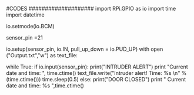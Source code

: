 #CODES
####################
import RPi.GPIO as io
import time 
import datetime 

io.setmode(io.BCM)

sensor_pin =21

io.setup(sensor_pin, io.IN, pull_up_down = io.PUD_UP)
with open ("Output.txt","w") as text_file:
  
   while True:
    if io.input(sensor_pin):
      print("INTRUDER ALERT")
      print "Current date and time: ", time.ctime()
      text_file.write("Intruder alert! Time: %s \n" %(time.ctime()))
      time.sleep(0.5)
    else:
      print("DOOR CLOSED")
      print " Current date and time: %s ",time.ctime()
      
      
      
      
     
